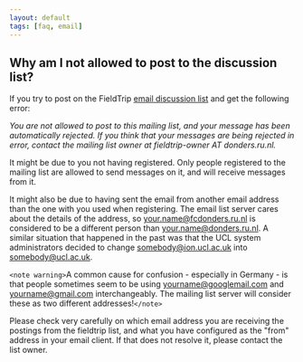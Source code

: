 ```yaml
---
layout: default
tags: [faq, email]
---
```


## Why am I not allowed to post to the discussion list?

If you try to post on the FieldTrip [email discussion list](/discussion_list) and get the following error: 

*You are not allowed to post to this mailing list, and your message has been automatically rejected.  If you think that your messages are being rejected in error, contact the mailing list owner at fieldtrip-owner AT donders.ru.nl.*

It might be due to you not having registered. Only people registered to the mailing list are allowed to send messages on it, and will receive messages from it.

It might also be due to having sent the email from another email address than the one with you used when registering. The email list server cares about the details of the address, so your.name@fcdonders.ru.nl is considered to be a different person than your.name@donders.ru.nl. A similar situation that happened in the past was that the UCL system administrators decided to change somebody@ion.ucl.ac.uk into somebody@ucl.ac.uk. 

`<note warning>`A common cause for confusion - especially in Germany - is that people sometimes seem to be using yourname@googlemail.com and yourname@gmail.com interchangeably. The mailing list server will consider these as two different addresses!`</note>`

Please check very carefully on which email address you are receiving the postings from the fieldtrip list, and what you have configured as the "from" address in your email client. If that does not resolve it, please contact the list owner.
